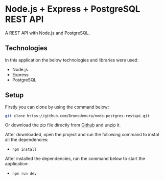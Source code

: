 # Node.js + Express + PostgreSQL REST API

A REST API with Node.js and PostgreSQL.

## Technologies

In this application the below technologies and libraries were used:

- Node.js
- Express
- PostgreSQL

## Setup

Firstly you can clone by using the command below:

```bash
git clone https://github.com/BrunoUemura/node-postgres-restapi.git
```

Or download the zip file directly from [Github](https://github.com/BrunoUemura/flask-restapi/archive/master.zip) and unzip it.

After downloaded, open the project and run the following command to instal all the dependencies:

- `npm install`

After installed the dependencies, run the command below to start the application:

- `npm run dev`
